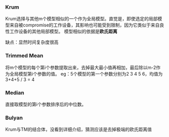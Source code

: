 ### Krum
Krum选择与其他m个模型相似的一个作为全局模型。直觉是，即使选定的局部模型来自被compromise的工作设备，其影响也可能受到限制，因为它类似于来自良性工作设备的其他局部模型。
模型相似的依据是**欧氏距离**

缺点：显然时间复杂度很高

### Trimmed Mean
将m个模型的每个第i个参数提取出来，去掉最大最小值再相加，最后除以m-2作为全局模型第i个参数的值。
eg：5个模型的第一个参数分别为2 3 4 5 6，均值为3+4+5 / 3 = 4

### Median
直接取模型的第i个参数排序后的中位数。

### Bulyan
Krum与TM的结合体，没看到详细介绍，猜测应该是去掉极端的欧氏距离值